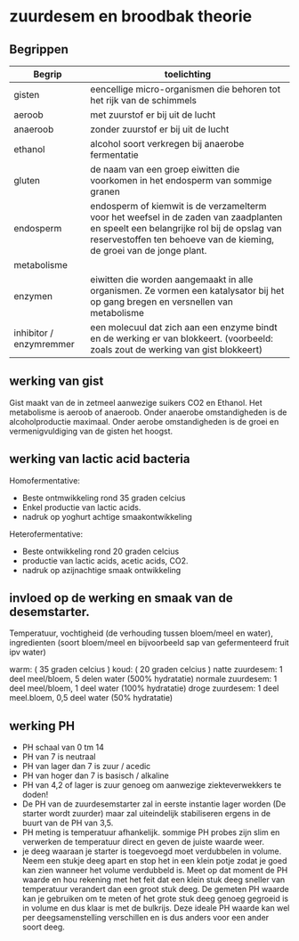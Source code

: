 # zuurdesem en broodbak theorie 

## Begrippen
|**Begrip** | **toelichting** |
| --- | -------- |
| gisten | eencellige micro-organismen die behoren tot het rijk van de schimmels |
| aeroob | met zuurstof er bij uit de lucht |
| anaeroob | zonder zuurstof er bij uit de lucht |
| ethanol | alcohol soort verkregen bij anaerobe fermentatie |
| gluten | de naam van een groep eiwitten die voorkomen in het endosperm van sommige granen |
| endosperm | endosperm of kiemwit is de verzamelterm voor het weefsel in de zaden van zaadplanten en speelt een belangrijke rol bij de opslag van reservestoffen ten behoeve van de kieming, de groei van de jonge plant. |
| metabolisme | | biochemische processen die plaatsvinden in cellen |
|enzymen | eiwitten die worden aangemaakt in alle organismen. Ze vormen een katalysator bij het op gang bregen en versnellen van metabolisme |
|inhibitor / enzymremmer | een molecuul dat zich aan een enzyme bindt en de werking er van blokkeert. (voorbeeld: zoals zout de werking van gist blokkeert) |

## werking van gist
Gist maakt van de in zetmeel aanwezige suikers CO2 en Ethanol. Het metabolisme is aeroob of anaeroob. Onder anaerobe omstandigheden is de alcoholproductie maximaal. Onder aerobe omstandigheden is de groei en vermenigvuldiging van de gisten het hoogst.  

## werking van lactic acid bacteria

Homofermentative:
 - Beste ontmwikkeling rond 35 graden celcius
 - Enkel productie van lactic acids. 
 - nadruk op yoghurt achtige smaakontwikkeling

Heterofermentative:
- Beste ontwikkeling rond 20 graden celcius
- productie van lactic acids, acetic acids, CO2.
- nadruk op azijnachtige smaak ontwikkeling


## invloed op de werking en smaak van de desemstarter.

Temperatuur, vochtigheid (de verhouding tussen bloem/meel en water), ingredienten (soort bloem/meel en bijvoorbeeld sap van gefermenteerd fruit ipv water)

warm: ( 35 graden celcius )
koud: ( 20 graden celcius )
natte zuurdesem: 1 deel meel/bloem, 5 delen water (500% hydratatie)
normale zuurdesem: 1 deel meel/bloem, 1 deel water (100% hydratatie)
droge zuurdesem:  1 deel meel.bloem, 0,5 deel water (50% hydratatie)


## werking PH
- PH schaal van 0 tm 14
- PH van 7 is neutraal
- PH van lager dan 7 is zuur / acedic
- PH van hoger dan 7 is basisch / alkaline
- PH van 4,2 of lager is zuur genoeg om aanwezige ziekteverwekkers te doden!
- De PH van de zuurdesemstarter zal in eerste instantie lager worden (De starter wordt zuurder) maar zal uiteindelijk stabiliseren ergens in de buurt van de PH van 3,5.
- PH meting is temperatuur afhankelijk. sommige PH probes zijn slim en verwerken de temperatuur direct en geven de juiste waarde weer.
- je deeg waaraan je starter is toegevoegd moet verdubbelen in volume. Neem een stukje deeg apart en stop het in een klein potje zodat je goed kan zien wanneer het volume verdubbeld is. 
  Meet op dat moment de PH waarde en hou rekening met het feit dat een klein stuk deeg sneller van temperatuur verandert dan een groot stuk deeg. De gemeten PH waarde kan je gebruiken om te meten of het grote stuk deeg genoeg gegroeid is in volume en dus klaar is met de bulkrijs. Deze ideale PH waarde kan wel per deegsamenstelling verschillen en is dus anders voor een ander soort deeg.
 




